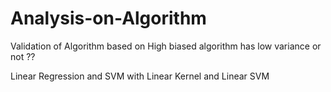 # Analysis-on-Algorithm
Validation of Algorithm based on High biased algorithm has low variance or not ??

Linear Regression and SVM with Linear Kernel and Linear SVM
